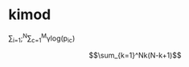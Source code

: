 # kimod

 &sum;<sub>i=1</sub>;<sup>N</sup>&sum;<sub>c=1</sub><sup>M</sup>&gamma;log(p<sub>ic</sub>)

$$\sum_{k=1}^Nk(N-k+1)$$
